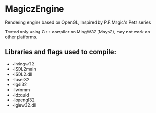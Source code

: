 # MagiczEngine
Rendering engine based on OpenGL, Inspired by P.F.Magic's Petz series

Tested only using G++ compiler on MingW32 (Msys2), may not work on other platforms.

## Libraries and flags used to compile:
- -lmingw32 
- -lSDL2main 
- -lSDL2.dll 
- -luser32 
- -lgdi32 
- -lwinmm 
- -ldxguid 
- -lopengl32 
- -lglew32.dll
